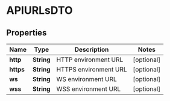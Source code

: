 

# APIURLsDTO

## Properties

Name | Type | Description | Notes
------------ | ------------- | ------------- | -------------
**http** | **String** | HTTP environment URL |  [optional]
**https** | **String** | HTTPS environment URL |  [optional]
**ws** | **String** | WS environment URL |  [optional]
**wss** | **String** | WSS environment URL |  [optional]




